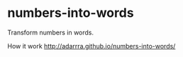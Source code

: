 numbers-into-words
==================

Transform numbers in words.<br>

How it work http://adarrra.github.io/numbers-into-words/
